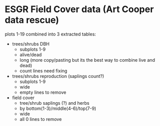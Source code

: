 # ESGR Field Cover data (Art Cooper data rescue)


plots 1-19 combined into 3 extracted tables:
- trees/shrubs DBH
	- subplots 1-9
	- alive/dead
	- long (more copy/pasting but its the best way to combine live and dead)
	- count lines need fixing
- trees/shrubs reproduction (saplings count?)
	- subplots 1-9
	- wide
	- empty lines to remove
- field cover 
	- tree/shrub saplings (?) and herbs
	- by bottom(1-3)/middle(4-6)/top(7-9)
	- wide
	- all 0 lines to remove


